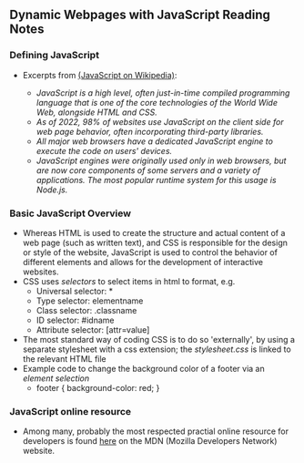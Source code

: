## Dynamic Webpages with JavaScript Reading Notes

### Defining JavaScript

* Excerpts from [(JavaScript on Wikipedia)](https://en.wikipedia.org/wiki/JavaScript): 

  * *JavaScript is a high level, often just-in-time compiled programming language that is one of the core technologies of the World Wide Web, alongside HTML and CSS.*
  * *As of 2022, 98% of websites use JavaScript on the client side for web page behavior, often incorporating third-party libraries.*
  * *All major web browsers have a dedicated JavaScript engine to execute the code on users' devices.*
  * *JavaScript engines were originally used only in web browsers, but are now core components of some servers and a variety of applications. The most popular runtime system for this usage is Node.js.* 
  
### Basic JavaScript Overview

* Whereas HTML is used to create the structure and actual content of a web page (such as written text), and CSS is responsible for the design or style of the website, JavaScript is used to control the behavior of different elements and allows for the development of interactive websites.
* CSS uses *selectors* to select items in html to format, e.g.
  * Universal selector: *
  * Type selector: elementname
  * Class selector: .classname
  * ID selector: #idname
  * Attribute selector: [attr=value]
* The most standard way of coding CSS is to do so 'externally', by using a separate stylesheet with a css extension; the *stylesheet.css* is linked to the relevant HTML file
* Example code to change the background color of a footer via an *element selection* 
  * footer { 
      background-color: red; 
    }

### JavaScript online resource

* Among many, probably the most respected practial online resource for developers is found [here](https://developer.mozilla.org/en-US/docs/Web/JavaScript) on the MDN (Mozilla Developers Network) website.
